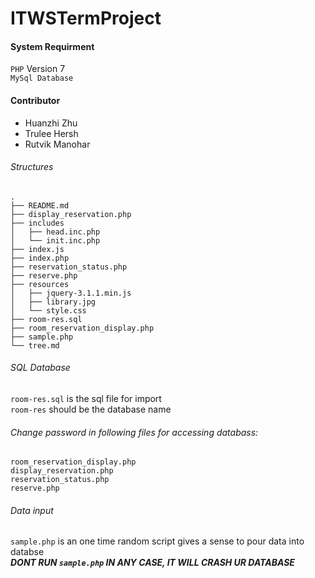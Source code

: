 # ITWSTermProject

#### System Requirment 
`PHP` Version 7</br>
`MySql Database`

#### Contributor
* Huanzhi Zhu
* Trulee Hersh
* Rutvik Manohar

###### Structures
```
.
├── README.md
├── display_reservation.php
├── includes
│   ├── head.inc.php
│   └── init.inc.php
├── index.js
├── index.php
├── reservation_status.php
├── reserve.php
├── resources
│   ├── jquery-3.1.1.min.js
│   ├── library.jpg
│   └── style.css
├── room-res.sql
├── room_reservation_display.php
├── sample.php
└── tree.md
```


###### SQL Database
`room-res.sql` is the sql file for import</br>
`room-res` should be the database name</br>

###### Change password in following files for accessing databass:
`room_reservation_display.php`</br>
`display_reservation.php`</br>
`reservation_status.php`</br>
`reserve.php`

###### Data input
`sample.php` is an one time random script gives a sense to pour data into databse</br>
***DONT RUN `sample.php` IN ANY CASE, IT WILL CRASH UR DATABASE***



